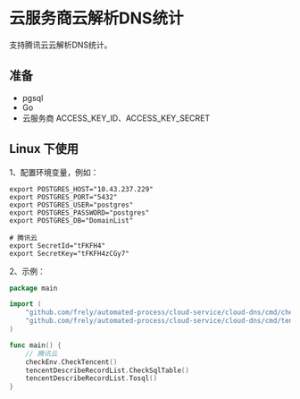 # 云服务商云解析DNS统计
支持腾讯云云解析DNS统计。

## 准备
- pgsql
- Go
- 云服务商 ACCESS_KEY_ID、ACCESS_KEY_SECRET

## Linux 下使用
1、配置环境变量，例如：
```shell
export POSTGRES_HOST="10.43.237.229"
export POSTGRES_PORT="5432"
export POSTGRES_USER="postgres"
export POSTGRES_PASSWORD="postgres"
export POSTGRES_DB="DomainList"

# 腾讯云
export SecretId="tFKFH4"
export SecretKey="tFKFH4zCGy7"
```
2、示例：
```go
package main

import (
	"github.com/frely/automated-process/cloud-service/cloud-dns/cmd/checkEnv"
	"github.com/frely/automated-process/cloud-service/cloud-dns/cmd/tencentDescribeRecordList"
)

func main() {
	// 腾讯云
	checkEnv.CheckTencent()
	tencentDescribeRecordList.CheckSqlTable()
	tencentDescribeRecordList.Tosql()
}
```
